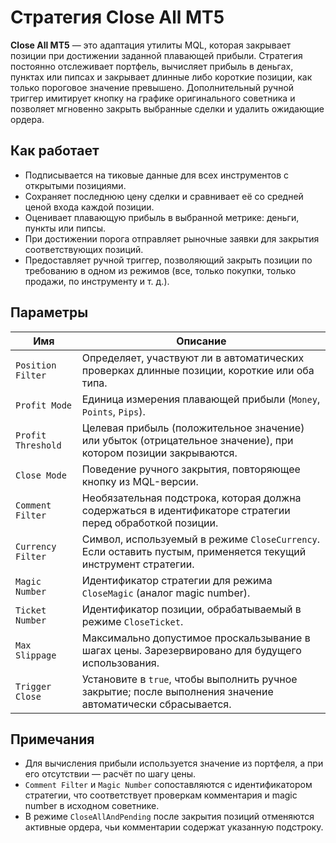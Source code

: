 # Стратегия Close All MT5

**Close All MT5** — это адаптация утилиты MQL, которая закрывает позиции при достижении
заданной плавающей прибыли. Стратегия постоянно отслеживает портфель, вычисляет прибыль
в деньгах, пунктах или пипсах и закрывает длинные либо короткие позиции, как только
пороговое значение превышено. Дополнительный ручной триггер имитирует кнопку на графике
оригинального советника и позволяет мгновенно закрыть выбранные сделки и удалить
ожидающие ордера.

## Как работает

* Подписывается на тиковые данные для всех инструментов с открытыми позициями.
* Сохраняет последнюю цену сделки и сравнивает её со средней ценой входа каждой позиции.
* Оценивает плавающую прибыль в выбранной метрике: деньги, пункты или пипсы.
* При достижении порога отправляет рыночные заявки для закрытия соответствующих позиций.
* Предоставляет ручной триггер, позволяющий закрыть позиции по требованию в одном из
  режимов (все, только покупки, только продажи, по инструменту и т. д.).

## Параметры

| Имя | Описание |
| --- | -------- |
| `Position Filter` | Определяет, участвуют ли в автоматических проверках длинные позиции, короткие или оба типа. |
| `Profit Mode` | Единица измерения плавающей прибыли (`Money`, `Points`, `Pips`). |
| `Profit Threshold` | Целевая прибыль (положительное значение) или убыток (отрицательное значение), при котором позиции закрываются. |
| `Close Mode` | Поведение ручного закрытия, повторяющее кнопку из MQL-версии. |
| `Comment Filter` | Необязательная подстрока, которая должна содержаться в идентификаторе стратегии перед обработкой позиции. |
| `Currency Filter` | Символ, используемый в режиме `CloseCurrency`. Если оставить пустым, применяется текущий инструмент стратегии. |
| `Magic Number` | Идентификатор стратегии для режима `CloseMagic` (аналог magic number). |
| `Ticket Number` | Идентификатор позиции, обрабатываемый в режиме `CloseTicket`. |
| `Max Slippage` | Максимально допустимое проскальзывание в шагах цены. Зарезервировано для будущего использования. |
| `Trigger Close` | Установите в `true`, чтобы выполнить ручное закрытие; после выполнения значение автоматически сбрасывается. |

## Примечания

* Для вычисления прибыли используется значение из портфеля, а при его отсутствии —
  расчёт по шагу цены.
* `Comment Filter` и `Magic Number` сопоставляются с идентификатором стратегии,
  что соответствует проверкам комментария и magic number в исходном советнике.
* В режиме `CloseAllAndPending` после закрытия позиций отменяются активные ордера,
  чьи комментарии содержат указанную подстроку.
